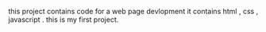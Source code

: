 this project contains code for a web page devlopment 
it contains html , css , javascript .
this is my first project.
